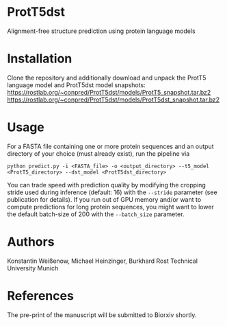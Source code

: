 # ProtT5dst
Alignment-free structure prediction using protein language models

# Installation

Clone the repository and additionally download and unpack the ProtT5 language model and ProtT5dst model snapshots:
https://rostlab.org/~conpred/ProtT5dst/models/ProtT5_snapshot.tar.bz2
https://rostlab.org/~conpred/ProtT5dst/models/ProtT5dst_snapshot.tar.bz2

# Usage

For a FASTA file containing one or more protein sequences and an output directory of your choice (must already exist), run the pipeline via

`python predict.py -i <FASTA_file> -o <output_directory> --t5_model <ProtT5_directory> --dst_model <ProtT5dst_directory>`

You can trade speed with prediction quality by modifying the cropping stride used during inference (default: 16) with the `--stride` parameter (see publication for details).
If you run out of GPU memory and/or want to compute predictions for long protein sequences, you might want to lower the default batch-size of 200 with the `--batch_size` parameter.

# Authors
Konstantin Weißenow, Michael Heinzinger, Burkhard Rost
Technical University Munich

# References

The pre-print of the manuscript will be submitted to Biorxiv shortly.
